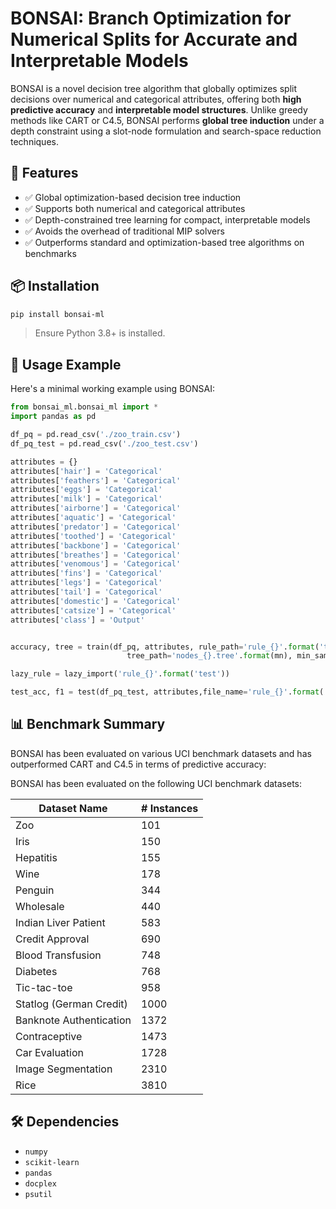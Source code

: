 # BONSAI: Branch Optimization for Numerical Splits for Accurate and Interpretable Models

BONSAI is a novel decision tree algorithm that globally optimizes split decisions over numerical and categorical attributes, offering both **high predictive accuracy** and **interpretable model structures**. Unlike greedy methods like CART or C4.5, BONSAI performs **global tree induction** under a depth constraint using a slot-node formulation and search-space reduction techniques.

## 🔧 Features

- ✅ Global optimization-based decision tree induction  
- ✅ Supports both numerical and categorical attributes  
- ✅ Depth-constrained tree learning for compact, interpretable models  
- ✅ Avoids the overhead of traditional MIP solvers  
- ✅ Outperforms standard and optimization-based tree algorithms on benchmarks

## 📦 Installation

```bash
pip install bonsai-ml
```

> Ensure Python 3.8+ is installed.

## 📘 Usage Example

Here's a minimal working example using BONSAI:

```python
from bonsai_ml.bonsai_ml import *
import pandas as pd

df_pq = pd.read_csv('./zoo_train.csv')
df_pq_test = pd.read_csv('./zoo_test.csv')

attributes = {}
attributes['hair'] = 'Categorical'
attributes['feathers'] = 'Categorical'
attributes['eggs'] = 'Categorical'
attributes['milk'] = 'Categorical'
attributes['airborne'] = 'Categorical'
attributes['aquatic'] = 'Categorical'
attributes['predator'] = 'Categorical'
attributes['toothed'] = 'Categorical'
attributes['backbone'] = 'Categorical'
attributes['breathes'] = 'Categorical'
attributes['venomous'] = 'Categorical'
attributes['fins'] = 'Categorical'
attributes['legs'] = 'Categorical'
attributes['tail'] = 'Categorical'
attributes['domestic'] = 'Categorical'
attributes['catsize'] = 'Categorical'
attributes['class'] = 'Output'


accuracy, tree = train(df_pq, attributes, rule_path='rule_{}'.format('test'),
                          tree_path='nodes_{}.tree'.format(mn), min_sample=2)

lazy_rule = lazy_import('rule_{}'.format('test'))

test_acc, f1 = test(df_pq_test, attributes,file_name='rule_{}'.format('test'))


```

## 📊 Benchmark Summary

BONSAI has been evaluated on various UCI benchmark datasets and has outperformed CART and C4.5 in terms of predictive accuracy:

BONSAI has been evaluated on the following UCI benchmark datasets:

| Dataset Name                | # Instances |
|----------------------------|-------------|
| Zoo                        | 101         |
| Iris                       | 150         |
| Hepatitis                  | 155         |
| Wine                       | 178         |
| Penguin                    | 344         |
| Wholesale                  | 440         |
| Indian Liver Patient       | 583         |
| Credit Approval            | 690         |
| Blood Transfusion          | 748         |
| Diabetes                   | 768         |
| Tic-tac-toe                | 958         |
| Statlog (German Credit)    | 1000        |
| Banknote Authentication    | 1372        |
| Contraceptive              | 1473        |
| Car Evaluation             | 1728        |
| Image Segmentation         | 2310        |
| Rice                       | 3810        |

[//]: # (## 📚 Paper Reference)

[//]: # ()
[//]: # ()
[//]: # (> _“BONSAI: Branch Optimization for Numerical Splits for Accurate and Interpretable Models”_  )

[//]: # (> Authors: [Author List]  )

[//]: # (> Conference: [Conference Name, Year])

## 🛠 Dependencies

- `numpy`
- `scikit-learn`
- `pandas` 
- `docplex` 
- `psutil` 


[//]: # (## 🧑‍💻 Development)

[//]: # ()
[//]: # (Feel free to open issues or pull requests on [GitHub]&#40;https://github.com/yourusername/bonsai-tree&#41; to contribute.)

[//]: # (## 📄 License)

[//]: # ()
[//]: # (MIT License © 2025 YourName)

